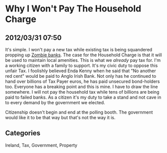 # Why I Won't Pay The Household Charge
## 2012/03/31 07:50

It's simple. I won't pay a new tax while existing tax is being 
squandered propping up [Zombie banks][1]. The case for the Household Charge 
is that it will be used to maintain local amenities. This is what we 
*already* pay tax for. I'm a working citizen with a family to support. 
It's my civic duty to oppose this unfair Tax. I foolishly believed Enda 
Kenny when he said that "No another red cent" would be paid to Anglo 
Irish Bank. Not only has he continued to hand over billions of Tax Payer 
euros, he has paid unsecured bond-holders too. Everyone has a breaking 
point and this is mine. I have to draw the line somewhere. I will not 
pay the household tax while tens of billions are being paid to failed 
banks. As a citizen it's my duty to take a stand and not cave in to 
every demand by the government we elected. 

Citizenship doesn't begin and end at the polling booth. The government 
would like it to be that way but that's not the way it is.

[1]: http://en.wikipedia.org/wiki/Anglo_Irish_Bank

## Categories
Ireland, Tax, Government, Property